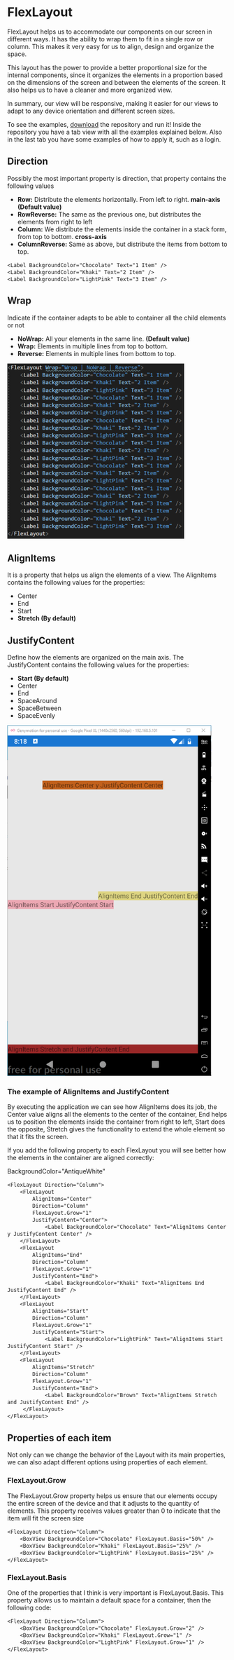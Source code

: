 # FlexLayout

FlexLayout helps us to accommodate our components on our screen in different ways. It has the ability to wrap them to fit in a single row or column. This makes it very easy for us to align, design and organize the space. 

This layout has the power to provide a better proportional size for the internal components, since it organizes the elements in a proportion based on the dimensions of the screen and between the elements of the screen. It also helps us to have a cleaner and more organized view.

In summary, our view will be responsive, making it easier for our views to adapt to any device orientation and different screen sizes.

To see the examples, [download](https://github.com/jorgemht/FlexLayoutXF/archive/master.zip) the repository and run it! Inside the repository you have a tab view with all the examples explained below. Also in the last tab you have some examples of how to apply it, such as a login.

## Direction

Possibly the most important property is direction, that property contains the following values

- **Row:** Distribute the elements horizontally. From left to right. **main-axis**  **(Default value)**
- **RowReverse:** The same as the previous one, but distributes the elements from right to left
- **Column:** We distribute the elements inside the container in a stack form, from top to bottom. **cross-axis**
- **ColumnReverse:** Same as above, but distribute the items from bottom to top.


```
<Label BackgroundColor="Chocolate" Text="1 Item" />
<Label BackgroundColor="Khaki" Text="2 Item" /> 
<Label BackgroundColor="LightPink" Text="3 Item" />
```

## Wrap

Indicate if the container adapts to be able to container all the child elements or not

- **NoWrap:** All your elements in the same line.  **(Default value)**
- **Wrap:** Elements in multiple lines from top to bottom.
- **Reverse:** Elements in multiple lines from bottom to top.

<img src="https://github.com/jorgemht/FlexLayoutXF/blob/master/Screenshots/Wrap.PNG" height="400">

## AlignItems

It is a property that helps us align the elements of a view. The AlignItems contains the following values for the properties:

- Center
- End
- Start
- **Stretch (By default)**

## JustifyContent

Define how the elements are organized on the main axis. The JustifyContent contains the following values for the properties:

- **Start (By default)**
- Center
- End
- SpaceAround
- SpaceBetween
- SpaceEvenly

<img src="https://github.com/jorgemht/FlexLayoutXF/blob/master/Screenshots/AlignItems%20and%20JustifyContent.PNG" height="800">

### The example of AlignItems and JustifyContent

By executing the application we can see how AlignItems does its job, the Center value aligns all the elements to the center of the container, End helps us to position the elements inside the container from right to left, Start does the opposite, Stretch gives the functionality to extend the whole element so that it fits the screen.

If you add the following property to each FlexLayout you will see better how the elements in the container are aligned correctly:

BackgroundColor="AntiqueWhite"

```
<FlexLayout Direction="Column">
    <FlexLayout
        AlignItems="Center"
        Direction="Column"
        FlexLayout.Grow="1"
        JustifyContent="Center">
            <Label BackgroundColor="Chocolate" Text="AlignItems Center y JustifyContent Center" />
    </FlexLayout>    
    <FlexLayout
        AlignItems="End"
        Direction="Column"
        FlexLayout.Grow="1"
        JustifyContent="End">
            <Label BackgroundColor="Khaki" Text="AlignItems End JustifyContent End" />
    </FlexLayout>
    <FlexLayout
        AlignItems="Start"
        Direction="Column"
        FlexLayout.Grow="1"
        JustifyContent="Start">                
            <Label BackgroundColor="LightPink" Text="AlignItems Start JustifyContent Start" />
    </FlexLayout>
    <FlexLayout
        AlignItems="Stretch"
        Direction="Column"
        FlexLayout.Grow="1"
        JustifyContent="End">
            <Label BackgroundColor="Brown" Text="AlignItems Stretch and JustifyContent End" />
     </FlexLayout>
</FlexLayout>
```

## Properties of each item

Not only can we change the behavior of the Layout with its main properties, we can also adapt different options using properties of each element.

### FlexLayout.Grow

The FlexLayout.Grow property helps us ensure that our elements occupy the entire screen of the device and that it adjusts to the quantity of elements. This property receives values greater than 0 to indicate that the item will fit the screen size

```
<FlexLayout Direction="Column"> 
    <BoxView BackgroundColor="Chocolate" FlexLayout.Basis="50%" />  
    <BoxView BackgroundColor="Khaki" FlexLayout.Basis="25%" />
    <BoxView BackgroundColor="LightPink" FlexLayout.Basis="25%" />
</FlexLayout>
```

### FlexLayout.Basis

One of the properties that I think is very important is FlexLayout.Basis. This property allows us to maintain a default space for a container, then the following code:

```
<FlexLayout Direction="Column">
    <BoxView BackgroundColor="Chocolate" FlexLayout.Grow="2" />
    <BoxView BackgroundColor="Khaki" FlexLayout.Grow="1" />
    <BoxView BackgroundColor="LightPink" FlexLayout.Grow="1" />
</FlexLayout>
```
